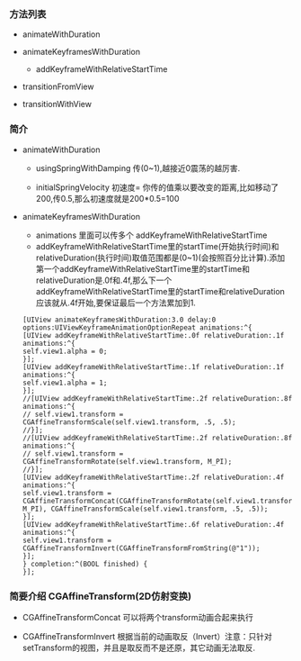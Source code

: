 ### 方法列表 

* animateWithDuration

* animateKeyframesWithDuration

  * addKeyframeWithRelativeStartTime


* transitionFromView

* transitionWithView


### 简介

* animateWithDuration

  * usingSpringWithDamping 传\(0~1\),越接近0震荡的越厉害.

  * initialSpringVelocity 初速度= 你传的值乘以要改变的距离,比如移动了200,传0.5,那么初速度就是200\*0.5=100



* animateKeyframesWithDuration
  * animations 里面可以传多个 addKeyframeWithRelativeStartTime
  *  addKeyframeWithRelativeStartTime里的startTime\(开始执行时间\)和relativeDuration\(执行时间\)取值范围都是\(0~1\)\(会按照百分比计算\).添加第一个addKeyframeWithRelativeStartTime里的startTime和relativeDuration是.0f和.4f,那么下一个addKeyframeWithRelativeStartTime里的startTime和relativeDuration应该就从.4f开始,要保证最后一个方法累加到1.
    ```
    [UIView animateKeyframesWithDuration:3.0 delay:0 options:UIViewKeyframeAnimationOptionRepeat animations:^{
    [UIView addKeyframeWithRelativeStartTime:.0f relativeDuration:.1f animations:^{
    self.view1.alpha = 0;
    }];
    [UIView addKeyframeWithRelativeStartTime:.1f relativeDuration:.1f animations:^{
    self.view1.alpha = 1;
    }];
    //[UIView addKeyframeWithRelativeStartTime:.2f relativeDuration:.8f animations:^{
    // self.view1.transform = CGAffineTransformScale(self.view1.transform, .5, .5);
    //}];
    //[UIView addKeyframeWithRelativeStartTime:.2f relativeDuration:.8f animations:^{
    // self.view1.transform = CGAffineTransformRotate(self.view1.transform, M_PI);
    //}];
    [UIView addKeyframeWithRelativeStartTime:.2f relativeDuration:.4f animations:^{
    self.view1.transform = CGAffineTransformConcat(CGAffineTransformRotate(self.view1.transform, M_PI), CGAffineTransformScale(self.view1.transform, .5, .5));
    }];
    [UIView addKeyframeWithRelativeStartTime:.6f relativeDuration:.4f animations:^{
    self.view1.transform = CGAffineTransformInvert(CGAffineTransformFromString(@"1"));
    }];
    } completion:^(BOOL finished) {
    }];
    ```



### 简要介绍 CGAffineTransform\(2D仿射变换\)

* CGAffineTransformConcat 可以将两个transform动画合起来执行

* CGAffineTransformInvert 根据当前的动画取反（Invert）注意：只针对setTransform的视图，并且是取反而不是还原，其它动画无法取反.



